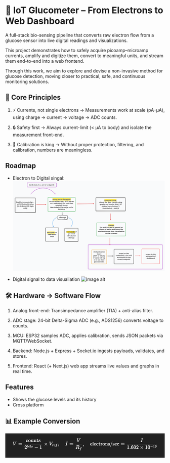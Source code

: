 
# 💉 IoT Glucometer – From Electrons to Web Dashboard

A full-stack bio-sensing pipeline that converts raw electron flow from a glucose sensor into live digital readings and visualizations.

This project demonstrates how to safely acquire picoamp–microamp currents, amplify and digitize them, convert to meaningful units, and stream them end-to-end into a web frontend.

Through this work, we aim to explore and devise a non-invasive method for glucose detection, moving closer to practical, safe, and continuous monitoring solutions.


## 🔑 Core Principles

1. ⚡ Currents, not single electrons → Measurements work at scale (pA–µA), using charge → current → voltage → ADC counts.

2. 🔒 Safety first → Always current-limit (< µA to body) and isolate the measurement front-end.

3. 📐 Calibration is king → Without proper protection, filtering, and calibration, numbers are meaningless.


## Roadmap

- Electron to Digital singal:
  ![image alt](https://github.com/adicoder008/Non-invasive-Glucometer/blob/main/project%20pipeline.png?raw=true) 

- Digital signal to data visualiation
  ![image alt](https://github.com/adicoder008/Non-invasive-Glucometer/blob/main/Projectipeline2.png?raw=true) 


## 🛠️ Hardware → Software Flow
1. Analog front-end: Transimpedance amplifier (TIA) + anti-alias filter.

2. ADC stage: 24-bit Delta-Sigma ADC (e.g., ADS1256) converts voltage to counts.

3. MCU: ESP32 samples ADC, applies calibration, sends JSON packets via MQTT/WebSocket.

4. Backend: Node.js + Express + Socket.io ingests payloads, validates, and stores.

5. Frontend: React (+ Next.js) web app streams live values and graphs in real time.

## Features

- Shows the glucose levels and its history
- Cross platform



## 📊 Example Conversion

![image alt](https://github.com/adicoder008/Non-invasive-Glucometer/blob/main/Screenshot%202025-09-26%20113002.png?raw=true)

